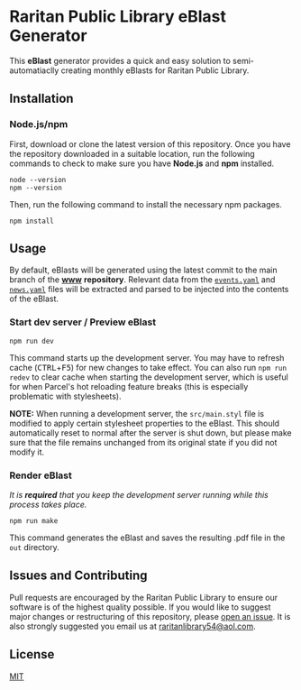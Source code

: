# **Raritan Public Library eBlast Generator**
This **eBlast** generator provides a quick and easy solution to semi-automatiaclly creating monthly eBlasts for Raritan Public Library.

## **Installation**

### **Node.js/npm**
First, download or clone the latest version of this repository. Once you have the repository downloaded in a suitable location, run the following commands to check to make sure you have **Node.js** and **npm** installed.
```
node --version
npm --version
```
Then, run the following command to install the necessary npm packages.
```
npm install
```

## **Usage**
By default, eBlasts will be generated using the latest commit to the main branch of the [**www**](https://github.com/raritanlibrary/www) **repository**. Relevant data from the [`events.yaml`](https://github.com/raritanlibrary/www/blob/main/src/data/events.yaml) and [`news.yaml`](https://github.com/raritanlibrary/www/blob/main/src/data/news.yaml) files will be extracted and parsed to be injected into the contents of the eBlast.

### **Start dev server / Preview eBlast**
```
npm run dev
```
This command starts up the development server. You may have to refresh cache (<kbd>CTRL</kbd>+<kbd>F5</kbd>) for new changes to take effect. You can also run `npm run redev` to clear cache when starting the development server, which is useful for when Parcel's hot reloading feature breaks (this is especially problematic with stylesheets).

**NOTE:** When running a development server, the `src/main.styl` file is modified to apply certain stylesheet properties to the eBlast. This should automatically reset to normal after the server is shut down, but please make sure that the file remains unchanged from its original state if you did not modify it.

### **Render eBlast**
*It is **required** that you keep the development server running while this process takes place.*
```
npm run make
```
This command generates the eBlast and saves the resulting .pdf file in the `out` directory.

## **Issues and Contributing**
Pull requests are encouraged by the Raritan Public Library to ensure our software is of the highest quality possible. If you would like to suggest major changes or restructuring of this repository, please [open an issue](https://github.com/raritanlibrary/eblast/issues/new). It is also strongly suggested you email us at [raritanlibrary54@aol.com](mailto:raritanlibrary54@aol.com).

## **License**
[MIT](LICENSE)
